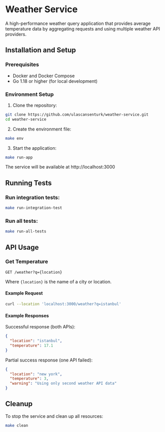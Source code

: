 # Weather Service

A high-performance weather query application that provides average temperature data by aggregating requests and using multiple weather API providers.

## Installation and Setup

### Prerequisites

- Docker and Docker Compose
- Go 1.18 or higher (for local development)

### Environment Setup

1. Clone the repository:
```bash
git clone https://github.com/ulascansenturk/weather-service.git
cd weather-service
```

2. Create the environment file:
```bash
make env
```

3. Start the application:
```bash
make run-app
```

The service will be available at http://localhost:3000

## Running Tests

### Run integration tests:
```bash
make run-integration-test
```

### Run all tests:
```bash
make run-all-tests
```

## API Usage

### Get Temperature

```
GET /weather?q={location}
```

Where `{location}` is the name of a city or location.

#### Example Request

```bash
curl --location 'localhost:3000/weather?q=istanbul'
```

#### Example Responses

Successful response (both APIs):
```json
{
  "location": "istanbul",
  "temperature": 17.1
}
```

Partial success response (one API failed):
```json
{
  "location": "new york",
  "temperature": 3,
  "warning": "Using only second weather API data"
}
```

## Cleanup

To stop the service and clean up all resources:

```bash
make clean
```
